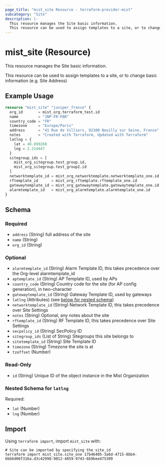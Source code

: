 ```yaml
---
page_title: "mist_site Resource - terraform-provider-mist"
subcategory: "Site"
description: |-
  This resource manages the Site basic information.
  This resource can be used to assign templates to a site, or to change basic information (e.g. Site Address)
---
```


# mist_site (Resource)

This resource manages the Site basic information.

This resource can be used to assign templates to a site, or to change basic information (e.g. Site Address)


## Example Usage

```terraform
resource "mist_site" "juniper_france" {
  org_id       = mist_org.terraform_test.id
  name         = "JNP-FR-PAR"
  country_code = "FR"
  timezone     = "Europe/Paris"
  address      = "41 Rue de Villiers, 92100 Neuilly sur Seine, France"
  notes        = "Created with Terraform, Updated with Terraform"
  latlng = {
    lat = 48.899268
    lng = 2.214447
  }
  sitegroup_ids = [
    mist_org_sitegroup.test_group.id,
    mist_org_sitegroup.test_group2.id
  ]
  networktemplate_id = mist_org_networktemplate.networktemplate_one.id
  rftemplate_id      = mist_org_rftemplate.rftemplate_one.id
  gatewaytemplate_id = mist_org_gatewaytemplate.gatewaytemplate_one.id
  alarmtemplate_id   = mist_org_alarmtemplate.alarmtemplate_one.id
}
```

<!-- schema generated by tfplugindocs -->
## Schema

### Required

- `address` (String) full address of the site
- `name` (String)
- `org_id` (String)

### Optional

- `alarmtemplate_id` (String) Alarm Template ID, this takes precedence over the Org-level alarmtemplate_id
- `aptemplate_id` (String) AP Template ID, used by APs
- `country_code` (String) Country code for the site (for AP config generation), in two-character
- `gatewaytemplate_id` (String) Gateway Template ID, used by gateways
- `latlng` (Attributes) (see [below for nested schema](#nestedatt--latlng))
- `networktemplate_id` (String) Network Template ID, this takes precedence over Site Settings
- `notes` (String) Optional, any notes about the site
- `rftemplate_id` (String) RF Template ID, this takes precedence over Site Settings
- `secpolicy_id` (String) SecPolicy ID
- `sitegroup_ids` (List of String) Sitegroups this site belongs to
- `sitetemplate_id` (String) Site Template ID
- `timezone` (String) Timezone the site is at
- `tzoffset` (Number)

### Read-Only

- `id` (String) Unique ID of the object instance in the Mist Organization

<a id="nestedatt--latlng"></a>
### Nested Schema for `latlng`

Required:

- `lat` (Number)
- `lng` (Number)



## Import
Using `terraform import`, import `mist_site` with:
```shell
# Site can be imported by specifying the site_id
terraform import mist_site.site_one 17b46405-3a6d-4715-8bb4-6bb6d06f316a.d3c42998-9012-4859-9743-6b9bee475309
```